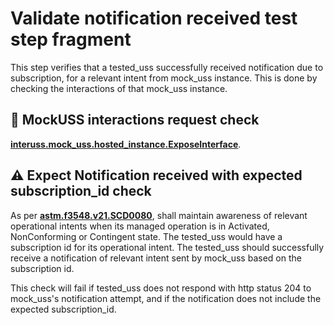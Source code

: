 # Validate notification received test step fragment

This step verifies that a tested_uss successfully received notification due to subscription, for a relevant intent from mock_uss instance.
This is done by checking the interactions of that mock_uss instance.

## 🛑 MockUSS interactions request check
**[interuss.mock_uss.hosted_instance.ExposeInterface](../../../../../requirements/interuss/mock_uss/hosted_instance.md)**.

## ⚠️ Expect Notification received with expected subscription_id check
As per **[astm.f3548.v21.SCD0080](../../../../../requirements/astm/f3548/v21.md)**, shall maintain awareness of relevant
operational intents when its managed operation is in Activated, NonConforming or Contingent state.
The tested_uss would have a subscription id for its operational intent. The tested_uss should successfully
receive a notification of relevant intent sent by mock_uss based on the subscription id.

This check will fail if tested_uss does not respond with http status 204 to mock_uss's notification attempt,
and if the notification does not include the expected subscription_id.
